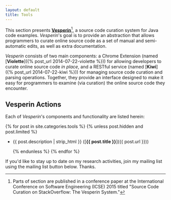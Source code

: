 ```yaml
---
layout: default
title: Tools
---
```


This section presents **<a href="https://github.com/vesperin/" target="_blank">Vesperin</a>**[^1], a source code curation system for Java code examples. _Vesperin_'s goal is to provide an abstraction that allows programmers to curate online source code as a set of manual and semi-automatic edits, as well as extra documentation.

_Vesperin_ consists of two main components: a Chrome Extension (named [**Violette**]({% post_url 2014-07-22-violette %})) for allowing developers to curate online source code _in place_, and a RESTful service (named [**Kiwi**]({% post_url 2014-07-22-kiwi %})) for managing source code curation and parsing operations. Together, they provide an interface designed to make it easy for programmers to examine (via curation) the online source code they encounter.

## Vesperin Actions

Each of _Vesperin_'s components and functionality are listed herein:

{% for post in site.categories.tools %}
  {% unless post.hidden and post.limited %}

- {{ post.description | strip_html }} ([**{{ post.title }}**]({{ post.url }}))
     
  {% endunless %}
{% endfor %}

If you'd like to stay up to date on my research activities, join my mailing 
list using the mailing list button below. Thanks.

[^1]: Parts of section are published in a conference paper at the International Conference on Software Engineering (ICSE) 2015 titled "Source Code Curation on StackOverflow: The Vesperin System."
